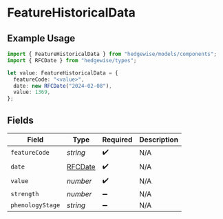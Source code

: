 # FeatureHistoricalData

## Example Usage

```typescript
import { FeatureHistoricalData } from "hedgewise/models/components";
import { RFCDate } from "hedgewise/types";

let value: FeatureHistoricalData = {
  featureCode: "<value>",
  date: new RFCDate("2024-02-08"),
  value: 1369,
};
```

## Fields

| Field                             | Type                              | Required                          | Description                       |
| --------------------------------- | --------------------------------- | --------------------------------- | --------------------------------- |
| `featureCode`                     | *string*                          | :heavy_check_mark:                | N/A                               |
| `date`                            | [RFCDate](../../types/rfcdate.md) | :heavy_check_mark:                | N/A                               |
| `value`                           | *number*                          | :heavy_check_mark:                | N/A                               |
| `strength`                        | *number*                          | :heavy_minus_sign:                | N/A                               |
| `phenologyStage`                  | *string*                          | :heavy_minus_sign:                | N/A                               |